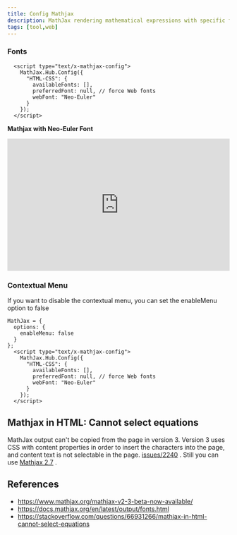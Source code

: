 ```yaml
---
title: Config Mathjax
description: MathJax rendering mathematical expressions with specific fonts and options
tags: [tool,web]
---
```


### Fonts

```
  <script type="text/x-mathjax-config">
    MathJax.Hub.Config({
      "HTML-CSS": {
        availableFonts: [],
        preferredFont: null, // force Web fonts
        webFont: "Neo-Euler"
      }
    });
  </script>
```

**Mathjax with Neo-Euler Font**

<iframe height="300" style="width: 100%;" scrolling="no" title="Mathjax with  Neo-Euler Font" src="https://codepen.io/mrinalcs/embed/QWRNNXz?default-tab=html%2Cresult" frameborder="no" loading="lazy" allowtransparency="true" allowfullscreen="true">
  See the Pen <a href="https://codepen.io/mrinalcs/pen/QWRNNXz">
  Mathjax with  Neo-Euler Font</a> by Mrinal (<a href="https://codepen.io/mrinalcs">@mrinalcs</a>)
  on <a href="https://codepen.io">CodePen</a>.
</iframe>
 
 

### Contextual Menu
If you want to disable the contextual menu, you can set the enableMenu option to false
```
MathJax = {
  options: {
    enableMenu: false
  }
};
  <script type="text/x-mathjax-config">
    MathJax.Hub.Config({
      "HTML-CSS": {
        availableFonts: [],
        preferredFont: null, // force Web fonts
        webFont: "Neo-Euler"
      }
    });
  </script>
```

## Mathjax in HTML: Cannot select equations

MathJax output can't be copied  from the page in version 3. Version 3 uses CSS with content properties in order to insert the characters into the page, and content text is not selectable in the page. [issues/2240](https://github.com/mathjax/MathJax/issues/2240) . Still you can use [Mathjax 2.7](https://docs.mathjax.org/en/v2.7-latest/) .

## References

- <https://www.mathjax.org/mathjax-v2-3-beta-now-available/>
- <https://docs.mathjax.org/en/latest/output/fonts.html>
- <https://stackoverflow.com/questions/66931266/mathjax-in-html-cannot-select-equations>